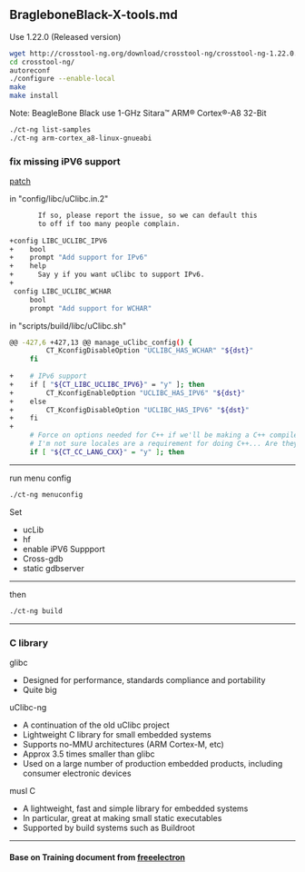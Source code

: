 ## BragleboneBlack-X-tools.md

Use 1.22.0 (Released version)
```sh
wget http://crosstool-ng.org/download/crosstool-ng/crosstool-ng-1.22.0.tar.bz2
cd crosstool-ng/
autoreconf
./configure --enable-local
make
make install
```

Note: BeagleBone Black use 1-GHz Sitara™ ARM® Cortex®-A8 32-Bit
```sh
./ct-ng list-samples
./ct-ng arm-cortex_a8-linux-gnueabi
```

### fix missing iPV6 support
[patch](https://github.com/crosstool-ng/crosstool-ng/pull/286/files)
   
in "config/libc/uClibc.in.2"

```sh
       If so, please report the issue, so we can default this
       to off if too many people complain.
 
+config LIBC_UCLIBC_IPV6
+    bool
+    prompt "Add support for IPv6"
+    help
+      Say y if you want uClibc to support IPv6.
+
 config LIBC_UCLIBC_WCHAR
     bool
     prompt "Add support for WCHAR"
```

in "scripts/build/libc/uClibc.sh"

```sh
@@ -427,6 +427,13 @@ manage_uClibc_config() {
         CT_KconfigDisableOption "UCLIBC_HAS_WCHAR" "${dst}"
     fi
 
+    # IPv6 support
+    if [ "${CT_LIBC_UCLIBC_IPV6}" = "y" ]; then
+        CT_KconfigEnableOption "UCLIBC_HAS_IPV6" "${dst}"
+    else
+        CT_KconfigDisableOption "UCLIBC_HAS_IPV6" "${dst}"
+    fi
+
     # Force on options needed for C++ if we'll be making a C++ compiler.
     # I'm not sure locales are a requirement for doing C++... Are they?
     if [ "${CT_CC_LANG_CXX}" = "y" ]; then
```

---
   
run menu config
```sh
./ct-ng menuconfig
```
Set
   - ucLib
   - hf
   - enable iPV6 Suppport
   - Cross-gdb
   - static gdbserver

---
   
then

```sh
./ct-ng build
```

---

### C library
glibc   
   - Designed for performance, standards compliance and portability
   - Quite big
   
uClibc-ng
   - A continuation of the old uClibc project
   - Lightweight C library for small embedded systems
   - Supports no-MMU architectures (ARM Cortex-M, etc)
   - Approx 3.5 times smaller than glibc
   - Used on a large number of production embedded products, including consumer electronic devices
   
musl C
   - A lightweight, fast and simple library for embedded systems
   - In particular, great at making small static executables
   - Supported by build systems such as Buildroot

---

#### Base on Training document from [freeelectron](http://free-electrons.com/training/)
   
